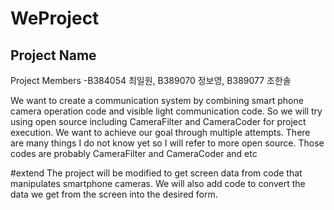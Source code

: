 # WeProject
Project Name
 -


Project Members
 -B384054 최일원, B389070 정보영, B389077 조한솔
 

We want to create a communication system by combining smart phone camera operation code and visible light communication code.
So we will try using open source including CameraFilter and CameraCoder for project execution.
We want to achieve our goal through multiple attempts.
There are many things I do not know yet so I will refer to more open source.
Those codes are probably CameraFilter and CameraCoder and etc		

#extend
The project will be modified to get screen data from code that manipulates smartphone cameras.
We will also add code to convert the data we get from the screen into the desired form.
